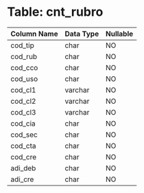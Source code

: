 # Table: cnt_rubro

| Column Name | Data Type | Nullable |
|-------------|-----------|----------|
| cod_tip | char | NO |
| cod_rub | char | NO |
| cod_cco | char | NO |
| cod_uso | char | NO |
| cod_cl1 | varchar | NO |
| cod_cl2 | varchar | NO |
| cod_cl3 | varchar | NO |
| cod_cia | char | NO |
| cod_sec | char | NO |
| cod_cta | char | NO |
| cod_cre | char | NO |
| adi_deb | char | NO |
| adi_cre | char | NO |
